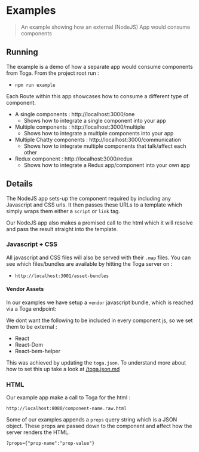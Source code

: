 # Examples

 > An example showing how an external (NodeJS) App would consume components

## Running

The example is a demo of how a separate app would consume components from Toga. From the project root run :

 * `npm run example`

Each Route within this app showcases how to consume a different type of component.

 * A single components : http://localhost:3000/one
    * Shows how to integrate a single component into your app
 * Multiple components : http://localhost:3000/multiple
    * Shows how to integrate a multiple components into your app
 * Multiple Chatty components : http://localhost:3000/communication
    * Shows how to integrate multiple components that talk/affect each other
 * Redux component : http://localhost:3000/redux
    * Shows how to integrate a Redux app/component into your own app

## Details

The NodeJS app sets-up the component required by including any Javascript and CSS urls.
It then passes these URLs to a template which simply wraps them either a `script` or `link` tag.

Our NodeJS app also makes a promised call to the html which it will resolve and pass the result straight into the template.

### Javascript + CSS

All javascript and CSS files will also be served with their `.map` files.  You can see which files/bundles are available by hitting the Toga server on :

  * `http://localhost:3001/asset-bundles`

#### Vendor Assets

In our examples we have setup a `vendor` javascript bundle, which is reached via a Toga endpoint:

We dont want the following to be included in every component js, so we set them to be external  :
 * React
 * React-Dom
 * React-bem-helper

This was achieved by updating the `toga.json`.
To understand more about how to set this up take a look at [/toga.json.md](toga.json.md#vendor)

### HTML

Our example app make a call to Toga for the html :

 `http://localhost:8080/component-name.raw.html`

Some of our examples appends a `props` query string which is a JSON object.
These props are passed down to the component and affect how the server renders the HTML.

 `?props={"prop-name":"prop-value"}`

